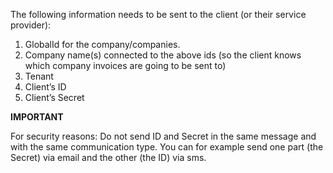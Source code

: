 The following information needs to be sent to the client (or their service provider):
1. GlobalId for the company/companies.
2. Company name(s) connected to the above ids (so the client knows which company invoices are going to be sent to)
3. Tenant
4. Client’s ID
5. Client’s Secret

**IMPORTANT**

For security reasons: Do not send ID and Secret in the same message and with the same communication type. You can for example send one part (the Secret) via email and the other (the ID) via sms.
